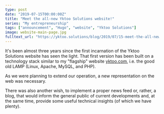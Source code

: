 ```yaml
---
type: post
date: "2019-07-15T00:00:00Z"
title: "Meet the all-new Yktoo Solutions website!"
series: "My entrepreneurship"
tags: ["announcement", "Hugo", "website", "Yktoo Solutions"]
image: website-main-page.jpg
fulltext_url: "https://yktoo.solutions/blog/2019/07/15-meet-the-all-new-yktoo-solutions-website/"
---
```


It's been almost three years since the first incarnation of the Yktoo Solutions website has seen the light. That first version has been built on a technology stack similar to my "flagship" website [yktoo.com](https://yktoo.com/), i.e. the good old LAMP (Linux, Apache, MySQL, and PHP).

As we were planning to extend our operation, a new representation on the web was necessary.

There was also another wish, to implement a proper news feed or, rather, a blog, that would inform the general public of current developments and, at the same time, provide some useful technical insights (of which we have plenty).

